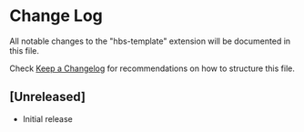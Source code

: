 # Change Log
All notable changes to the "hbs-template" extension will be documented in this file.

Check [Keep a Changelog](http://keepachangelog.com/) for recommendations on how to structure this file.

## [Unreleased]
- Initial release
